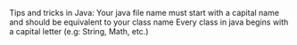 Tips and tricks in Java:
Your java file name must start with a capital name and should be equivalent to your class name
Every class in java begins with a capital letter (e.g: String, Math, etc.)
